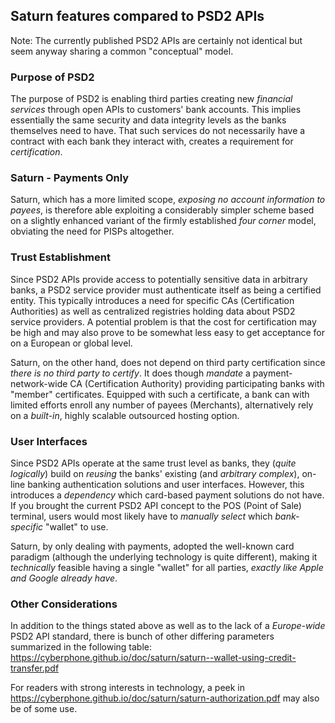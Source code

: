 ## Saturn features compared to PSD2 APIs

Note: The currently published PSD2 APIs are certainly not identical but seem anyway sharing a common "conceptual" model.

### Purpose of PSD2
The purpose of PSD2 is enabling third parties creating new *financial services* through
open APIs to customers' bank accounts.  This implies essentially the same security and
data integrity levels as the banks themselves need to have.   That such services do not
necessarily have a contract with each bank they interact with, creates a requirement for
*certification*.

### Saturn - Payments Only
Saturn, which has a more limited scope, *exposing no account information to payees*, is therefore
able exploiting a considerably simpler scheme based on a slightly enhanced variant of the firmly
established *four corner* model, obviating the need for PISPs altogether.

### Trust Establishment
Since PSD2 APIs provide access to potentially sensitive data in arbitrary banks, a PSD2
service provider must authenticate itself as being a certified entity.  This typically
introduces a need for specific CAs (Certification Authorities) as well as centralized registries
holding data about PSD2 service providers.  A potential problem is that the cost for certification may
be high and may also prove to be somewhat less easy to get acceptance for on a European or global level.

Saturn, on the other hand, does not depend on third party certification since *there is no third party to certify*.
It does though *mandate* a payment-network-wide CA (Certification Authority) providing
participating banks with "member" certificates.  Equipped with such a certificate,
a bank can with limited efforts enroll any number of payees (Merchants), alternatively
rely on a *built-in*, highly scalable outsourced hosting option.

### User Interfaces
Since PSD2 APIs operate at the same trust level as banks, they (*quite logically*) build on
*reusing* the banks' existing (and *arbitrary complex*),
on-line banking authentication solutions and user interfaces.
However, this introduces a *dependency* which card-based payment solutions do not have.
If you brought the current PSD2 API concept to the POS (Point of Sale) terminal,
users would most likely have to *manually select* which *bank-specific* "wallet" to use.

Saturn, by only dealing with payments, adopted the well-known card paradigm (although the
underlying technology is quite different), making it *technically* feasible having
a single "wallet" for all parties, *exactly like Apple and Google already have*.

### Other Considerations
In addition to the things stated above as well as to the lack of a *Europe-wide* PSD2 API standard,
there is bunch of other differing parameters summarized in the following table:
https://cyberphone.github.io/doc/saturn/saturn--wallet-using-credit-transfer.pdf

For readers with strong interests in technology, a peek in 
https://cyberphone.github.io/doc/saturn/saturn-authorization.pdf
may also be of some use.
